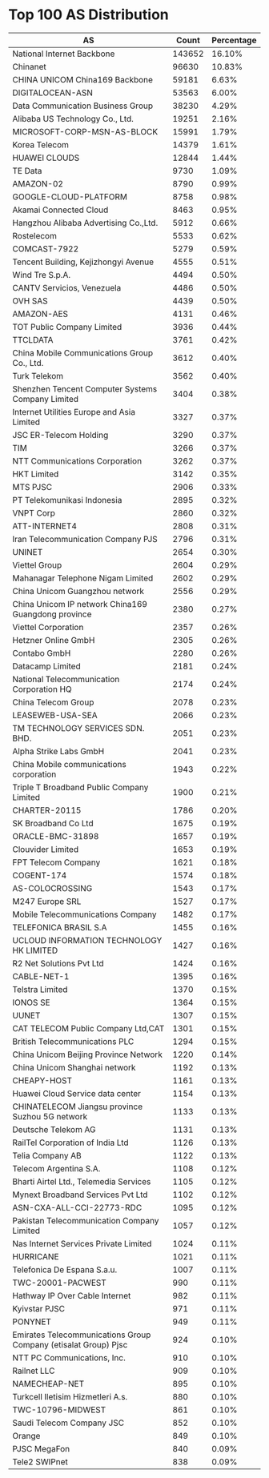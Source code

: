 # Top 100 AS Distribution
| AS | Count | Percentage |
|----|----|----|
| National Internet Backbone | 143652 | 16.10% |
| Chinanet | 96630 | 10.83% |
| CHINA UNICOM China169 Backbone | 59181 | 6.63% |
| DIGITALOCEAN-ASN | 53563 | 6.00% |
| Data Communication Business Group | 38230 | 4.29% |
| Alibaba US Technology Co., Ltd. | 19251 | 2.16% |
| MICROSOFT-CORP-MSN-AS-BLOCK | 15991 | 1.79% |
| Korea Telecom | 14379 | 1.61% |
| HUAWEI CLOUDS | 12844 | 1.44% |
| TE Data | 9730 | 1.09% |
| AMAZON-02 | 8790 | 0.99% |
| GOOGLE-CLOUD-PLATFORM | 8758 | 0.98% |
| Akamai Connected Cloud | 8463 | 0.95% |
| Hangzhou Alibaba Advertising Co.,Ltd. | 5912 | 0.66% |
| Rostelecom | 5533 | 0.62% |
| COMCAST-7922 | 5279 | 0.59% |
| Tencent Building, Kejizhongyi Avenue | 4555 | 0.51% |
| Wind Tre S.p.A. | 4494 | 0.50% |
| CANTV Servicios, Venezuela | 4486 | 0.50% |
| OVH SAS | 4439 | 0.50% |
| AMAZON-AES | 4131 | 0.46% |
| TOT Public Company Limited | 3936 | 0.44% |
| TTCLDATA | 3761 | 0.42% |
| China Mobile Communications Group Co., Ltd. | 3612 | 0.40% |
| Turk Telekom | 3562 | 0.40% |
| Shenzhen Tencent Computer Systems Company Limited | 3404 | 0.38% |
| Internet Utilities Europe and Asia Limited | 3327 | 0.37% |
| JSC ER-Telecom Holding | 3290 | 0.37% |
| TIM | 3266 | 0.37% |
| NTT Communications Corporation | 3262 | 0.37% |
| HKT Limited | 3142 | 0.35% |
| MTS PJSC | 2906 | 0.33% |
| PT Telekomunikasi Indonesia | 2895 | 0.32% |
| VNPT Corp | 2860 | 0.32% |
| ATT-INTERNET4 | 2808 | 0.31% |
| Iran Telecommunication Company PJS | 2796 | 0.31% |
| UNINET | 2654 | 0.30% |
| Viettel Group | 2604 | 0.29% |
| Mahanagar Telephone Nigam Limited | 2602 | 0.29% |
| China Unicom Guangzhou network | 2556 | 0.29% |
| China Unicom IP network China169 Guangdong province | 2380 | 0.27% |
| Viettel Corporation | 2357 | 0.26% |
| Hetzner Online GmbH | 2305 | 0.26% |
| Contabo GmbH | 2280 | 0.26% |
| Datacamp Limited | 2181 | 0.24% |
| National Telecommunication Corporation HQ | 2174 | 0.24% |
| China Telecom Group | 2078 | 0.23% |
| LEASEWEB-USA-SEA | 2066 | 0.23% |
| TM TECHNOLOGY SERVICES SDN. BHD. | 2051 | 0.23% |
| Alpha Strike Labs GmbH | 2041 | 0.23% |
| China Mobile communications corporation | 1943 | 0.22% |
| Triple T Broadband Public Company Limited | 1900 | 0.21% |
| CHARTER-20115 | 1786 | 0.20% |
| SK Broadband Co Ltd | 1675 | 0.19% |
| ORACLE-BMC-31898 | 1657 | 0.19% |
| Clouvider Limited | 1653 | 0.19% |
| FPT Telecom Company | 1621 | 0.18% |
| COGENT-174 | 1574 | 0.18% |
| AS-COLOCROSSING | 1543 | 0.17% |
| M247 Europe SRL | 1527 | 0.17% |
| Mobile Telecommunications Company | 1482 | 0.17% |
| TELEFONICA BRASIL S.A | 1455 | 0.16% |
| UCLOUD INFORMATION TECHNOLOGY HK LIMITED | 1427 | 0.16% |
| R2 Net Solutions Pvt Ltd | 1424 | 0.16% |
| CABLE-NET-1 | 1395 | 0.16% |
| Telstra Limited | 1370 | 0.15% |
| IONOS SE | 1364 | 0.15% |
| UUNET | 1307 | 0.15% |
| CAT TELECOM Public Company Ltd,CAT | 1301 | 0.15% |
| British Telecommunications PLC | 1294 | 0.15% |
| China Unicom Beijing Province Network | 1220 | 0.14% |
| China Unicom Shanghai network | 1192 | 0.13% |
| CHEAPY-HOST | 1161 | 0.13% |
| Huawei Cloud Service data center | 1154 | 0.13% |
| CHINATELECOM Jiangsu province Suzhou 5G network | 1133 | 0.13% |
| Deutsche Telekom AG | 1131 | 0.13% |
| RailTel Corporation of India Ltd | 1126 | 0.13% |
| Telia Company AB | 1122 | 0.13% |
| Telecom Argentina S.A. | 1108 | 0.12% |
| Bharti Airtel Ltd., Telemedia Services | 1105 | 0.12% |
| Mynext Broadband Services Pvt Ltd | 1102 | 0.12% |
| ASN-CXA-ALL-CCI-22773-RDC | 1095 | 0.12% |
| Pakistan Telecommunication Company Limited | 1057 | 0.12% |
| Nas Internet Services Private Limited | 1024 | 0.11% |
| HURRICANE | 1021 | 0.11% |
| Telefonica De Espana S.a.u. | 1007 | 0.11% |
| TWC-20001-PACWEST | 990 | 0.11% |
| Hathway IP Over Cable Internet | 982 | 0.11% |
| Kyivstar PJSC | 971 | 0.11% |
| PONYNET | 949 | 0.11% |
| Emirates Telecommunications Group Company (etisalat Group) Pjsc | 924 | 0.10% |
| NTT PC Communications, Inc. | 910 | 0.10% |
| Railnet LLC | 909 | 0.10% |
| NAMECHEAP-NET | 895 | 0.10% |
| Turkcell Iletisim Hizmetleri A.s. | 880 | 0.10% |
| TWC-10796-MIDWEST | 861 | 0.10% |
| Saudi Telecom Company JSC | 852 | 0.10% |
| Orange | 849 | 0.10% |
| PJSC MegaFon | 840 | 0.09% |
| Tele2 SWIPnet | 838 | 0.09% |
